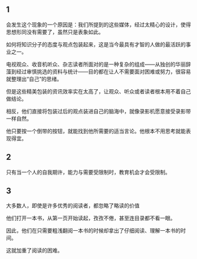 ## 1

会发生这个现象的一个原因是：我们所提到的这些媒体，经过太精心的设计，使得思想形同没有需要了，虽然只是表象如此。

如何将知识分子的态度与观点包装起来，这是当今最具有才智的人做的最活跃的事业之一。

电视观众、收音机听众、杂志读者所面对的是一种复杂的组成——从独创的华丽辞藻到经过审慎挑选的资料与统计——目的都在让人不需要面对困难或努力，很容易就整理出“自己”的思绪。

但是这些精美包装的资讯效率实在太高了，让观众、听众或者读者根本用不着自己做结论。

相反，他们直接将包装过后的观点装进自己的脑海中，就像录影机愿意接受录影带一样自然。

他只要按一个倒带的按钮，就能找到他所需要的适当言论。他根本不用思考就能表现得宜。

## 2

只有当一个人的自我期许，能力与需要受限制时，教育机会才会受限制。

## 3

大多数人，即使是许多优秀的阅读者，都忽略了略读的价值

他们打开一本书，从第一页开始读起，孜孜不倦，甚至连目录都不看一眼。

因此，他们在只需要粗浅翻阅一本书的时候却拿出了仔细阅读、理解一本书的时间。

这就加重了阅读的困难。 	
